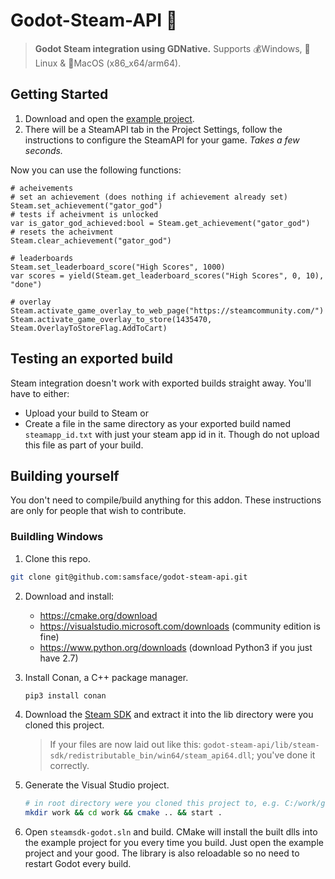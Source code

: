 # Godot-Steam-API 💨

> **Godot Steam integration using GDNative.** Supports 💰Windows, 🐧Linux & 🍏MacOS (x86_x64/arm64).

## Getting Started
1. Download and open the [example project](https://github.com/samsface/godot-steam-api/archive/refs/heads/master.zip).
2. There will be a SteamAPI tab in the Project Settings, follow the instructions to configure the SteamAPI for your game. *Takes a few seconds.*

Now you can use the following functions:
```gdscript
# acheivements
# set an achievement (does nothing if achievement already set)
Steam.set_achievement("gator_god")
# tests if acheivment is unlocked
var is_gator_god_achieved:bool = Steam.get_achievement("gator_god")
# resets the acheivment
Steam.clear_achievement("gator_god")

# leaderboards
Steam.set_leaderboard_score("High Scores", 1000)
var scores = yield(Steam.get_leaderboard_scores("High Scores", 0, 10), "done")

# overlay
Steam.activate_game_overlay_to_web_page("https://steamcommunity.com/")
Steam.activate_game_overlay_to_store(1435470, Steam.OverlayToStoreFlag.AddToCart)
```

## Testing an exported build

Steam integration doesn't work with exported builds straight away. You'll have to either:
- Upload your build to Steam or
- Create a file in the same directory as your exported build named `steamapp_id.txt` with just your steam app id in it. Though do not upload this file as part of your build.

## Building yourself

You don't need to compile/build anything for this addon. These instructions are only for people that wish to contribute.

### Buildling Windows

1. Clone this repo.
  ``` sh
  git clone git@github.com:samsface/godot-steam-api.git
  ```

2. Download and install:
    - https://cmake.org/download
    - https://visualstudio.microsoft.com/downloads (community edition is fine)
    - https://www.python.org/downloads (download Python3 if you just have 2.7)

3. Install Conan, a C++ package manager.
    ``` sh
    pip3 install conan
    ```

4. Download the [Steam SDK](https://partner.steamgames.com/downloads/steamworks_sdk_152.zip) and extract it into the lib directory were you cloned this project.
    > If your files are now laid out like this: `godot-steam-api/lib/steam-sdk/redistributable_bin/win64/steam_api64.dll`; you've done it correctly. 

5. Generate the Visual Studio project.
    ```sh
    # in root directory were you cloned this project to, e.g. C:/work/godot-steam-api
    mkdir work && cd work && cmake .. && start .
    ```

6. Open `steamsdk-godot.sln` and build. CMake will install the built dlls into the example project for you every time you build. Just open the example project and your good. The library is also reloadable so no need to restart Godot every build.
